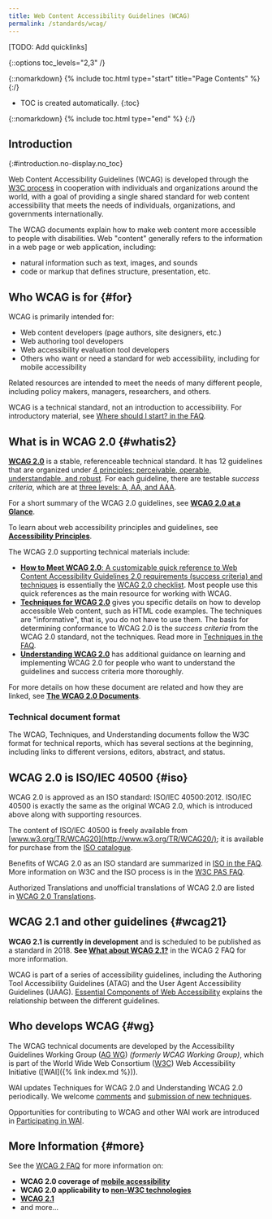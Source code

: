 ```yaml
---
title: Web Content Accessibility Guidelines (WCAG)
permalink: /standards/wcag/
---
```


[TODO: Add quicklinks]

{::options toc_levels="2,3" /}

{::nomarkdown}
{% include toc.html type="start" title="Page Contents" %}
{:/}

-   TOC is created automatically.
{:toc}

{::nomarkdown}
{% include toc.html type="end" %}
{:/}

Introduction
------------
 {:#introduction.no-display.no_toc}

Web Content Accessibility Guidelines (WCAG) is developed through the
[W3C process](http://www.w3.org/WAI/intro/w3c-process.php) in
cooperation with individuals and organizations around the world, with a
goal of providing a single shared standard for web content accessibility
that meets the needs of individuals, organizations, and governments
internationally.

The WCAG documents explain how to make web content more accessible to
people with disabilities. Web "content" generally refers to the
information in a web page or web application, including:

-   natural information such as text, images, and sounds
-   code or markup that defines structure, presentation, etc.

Who WCAG is for {#for}
-----------------------

WCAG is primarily intended for:

-   Web content developers (page authors, site designers, etc.)
-   Web authoring tool developers
-   Web accessibility evaluation tool developers
-   Others who want or need a standard for web accessibility, including
    for mobile accessibility

Related resources are intended to meet the needs of many different
people, including policy makers, managers, researchers, and others.

WCAG is a technical standard, not an introduction to accessibility. For
introductory material, see [Where should I start? in the
FAQ](http://www.w3.org/WAI/WCAG20/wcag2faq.html#start).

What is in WCAG 2.0 {#whatis2}
-------------------------------

**[WCAG 2.0](/TR/WCAG20)** is a stable, referenceable technical
standard. It has 12 guidelines that are organized under [4 principles:
perceivable, operable, understandable, and
robust](http://www.w3.org/TR/UNDERSTANDING-WCAG20/intro.html#introduction-fourprincs-head).
For each guideline, there are testable *success criteria*, which are at
[three levels: A, AA, and
AAA](http://www.w3.org/TR/UNDERSTANDING-WCAG20/conformance.html#uc-levels-head).

For a short summary of the WCAG 2.0 guidelines, see [**WCAG 2.0 at a
Glance**](http://www.w3.org/WAI/WCAG20/glance/).

To learn about web accessibility principles and guidelines, see
[**Accessibility
Principles**](http://www.w3.org/WAI/intro/people-use-web/principles).

The WCAG 2.0 supporting technical materials include:

-   [**How to Meet WCAG 2.0**: A customizable quick reference to Web
    Content Accessibility Guidelines 2.0 requirements (success criteria)
    and techniques](http://www.w3.org/WAI/WCAG20/quickref/) is
    essentially the [WCAG 2.0
    checklist](http://www.w3.org/WAI/WCAG20/quickref/).
    Most people use this quick references as the main resource for
    working with WCAG.
-   [**Techniques for WCAG 2.0**](/TR/WCAG20-TECHS/) gives you specific
    details on how to develop accessible Web content, such as HTML code
    examples. The techniques are "informative", that is, you do not have
    to use them. The basis for determining conformance to WCAG 2.0 is
    the *success criteria* from the WCAG 2.0 standard, not the
    techniques. Read more in [Techniques in the
    FAQ](http://www.w3.org/WAI/WCAG20/wcag2faq#techs).
-   [**Understanding WCAG 2.0**](/TR/UNDERSTANDING-WCAG20/) has
    additional guidance on learning and implementing WCAG 2.0 for people
    who want to understand the guidelines and success criteria more
    thoroughly.

For more details on how these document are related and how they are
linked, see [**The WCAG 2.0
Documents**](http://www.w3.org/WAI/intro/wcag20).

### Technical document format

The WCAG, Techniques, and Understanding documents follow the W3C format
for technical reports, which has several sections at the beginning,
including links to different versions, editors, abstract, and status.

WCAG 2.0 is ISO/IEC 40500 {#iso}
---------------------------------

WCAG 2.0 is approved as an ISO standard: ISO/IEC 40500:2012. ISO/IEC
40500 is exactly the same as the original WCAG 2.0, which is introduced
above along with supporting resources.

The content of ISO/IEC 40500 is freely available from
[www.w3.org/TR/WCAG20](http://www.w3.org/TR/WCAG20/); it is available
for purchase from the [ISO
catalogue](http://www.iso.org/iso/iso_catalogue/catalogue_tc/catalogue_detail.htm?csnumber=58625).

Benefits of WCAG 2.0 as an ISO standard are summarized in [ISO in the
FAQ](http://www.w3.org/WAI/WCAG20/wcag2faq#iso). More information on W3C
and the ISO process is in the [W3C PAS
FAQ](http://www.w3.org/2010/04/pasfaq).

Authorized Translations and unofficial translations of WCAG 2.0 are
listed in [WCAG 2.0
Translations](http://www.w3.org/WAI/WCAG20/translations.html).

WCAG 2.1 and other guidelines {#wcag21}
---------------------------------------

**WCAG 2.1 is currently in development** and is scheduled to be
published as a standard in 2018. **See [What about WCAG
2.1?](http://www.w3.org/WAI/WCAG20/wcag2faq#v21)** in the WCAG 2 FAQ for
more information.

WCAG is part of a series of accessibility guidelines, including the
Authoring Tool Accessibility Guidelines (ATAG) and the User Agent
Accessibility Guidelines (UAAG). [Essential Components of Web
Accessibility](http://www.w3.org/WAI/intro/components.php) explains the
relationship between the different guidelines.

Who develops WCAG {#wg}
------------------------

The WCAG technical documents are developed by the Accessibility
Guidelines Working Group ([AG WG](/WAI/GL/)) *(formerly WCAG Working
Group)*, which is part of the World Wide Web Consortium
([W3C](http://www.w3.org)) Web Accessibility Initiative ([WAI]({% link index.md %})).

WAI updates Techniques for WCAG 2.0 and Understanding WCAG 2.0
periodically. We welcome
[comments](http://www.w3.org/WAI/WCAG20/comments/) and [submission of
new techniques](http://www.w3.org/WAI/GL/WCAG20/TECHS-SUBMIT/).

Opportunities for contributing to WCAG and other WAI work are introduced
in [Participating in WAI](/WAI/participation).

More Information {#more}
-------------------------

See the [WCAG 2 FAQ](http://www.w3.org/WAI/WCAG20/wcag2faq) for more
information on:

-   **WCAG 2.0 coverage of [mobile
    accessibility](http://www.w3.org/WAI/WCAG20/wcag2faq#mobile)**
-   **WCAG 2.0 applicability to [non-W3C
    technologies](http://www.w3.org/WAI/WCAG20/wcag2faq#othertechs)**
-   [**WCAG 2.1**](http://www.w3.org/WAI/WCAG20/wcag2faq#v21)
-   and more...

